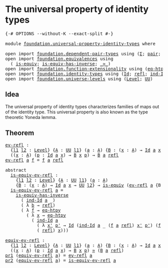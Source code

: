 # The universal property of identity types

<pre class="Agda"><a id="53" class="Symbol">{-#</a> <a id="57" class="Keyword">OPTIONS</a> <a id="65" class="Pragma">--without-K</a> <a id="77" class="Pragma">--exact-split</a> <a id="91" class="Symbol">#-}</a>

<a id="96" class="Keyword">module</a> <a id="103" href="foundation.universal-property-identity-types.html" class="Module">foundation.universal-property-identity-types</a> <a id="148" class="Keyword">where</a>

<a id="155" class="Keyword">open</a> <a id="160" class="Keyword">import</a> <a id="167" href="foundation.dependent-pair-types.html" class="Module">foundation.dependent-pair-types</a> <a id="199" class="Keyword">using</a> <a id="205" class="Symbol">(</a><a id="206" href="foundation-core.dependent-pair-types.html#502" class="Record">Σ</a><a id="207" class="Symbol">;</a> <a id="209" href="foundation-core.dependent-pair-types.html#575" class="InductiveConstructor">pair</a><a id="213" class="Symbol">;</a> <a id="215" href="foundation-core.dependent-pair-types.html#592" class="Field">pr1</a><a id="218" class="Symbol">;</a> <a id="220" href="foundation-core.dependent-pair-types.html#604" class="Field">pr2</a><a id="223" class="Symbol">)</a>
<a id="225" class="Keyword">open</a> <a id="230" class="Keyword">import</a> <a id="237" href="foundation.equivalences.html" class="Module">foundation.equivalences</a> <a id="261" class="Keyword">using</a>
  <a id="269" class="Symbol">(</a> <a id="271" href="foundation-core.equivalences.html#1542" class="Function">is-equiv</a><a id="279" class="Symbol">;</a> <a id="281" href="foundation-core.equivalences.html#2999" class="Function">is-equiv-has-inverse</a><a id="301" class="Symbol">;</a> <a id="303" href="foundation-core.equivalences.html#1607" class="Function Operator">_≃_</a><a id="306" class="Symbol">)</a>
<a id="308" class="Keyword">open</a> <a id="313" class="Keyword">import</a> <a id="320" href="foundation.function-extensionality.html" class="Module">foundation.function-extensionality</a> <a id="355" class="Keyword">using</a> <a id="361" class="Symbol">(</a><a id="362" href="foundation.function-extensionality.html#1446" class="Function">eq-htpy</a><a id="369" class="Symbol">)</a>
<a id="371" class="Keyword">open</a> <a id="376" class="Keyword">import</a> <a id="383" href="foundation.identity-types.html" class="Module">foundation.identity-types</a> <a id="409" class="Keyword">using</a> <a id="415" class="Symbol">(</a><a id="416" href="foundation-core.identity-types.html#641" class="Datatype">Id</a><a id="418" class="Symbol">;</a> <a id="420" href="foundation-core.identity-types.html#694" class="InductiveConstructor">refl</a><a id="424" class="Symbol">;</a> <a id="426" href="foundation-core.identity-types.html#979" class="Function">ind-Id</a><a id="432" class="Symbol">)</a>
<a id="434" class="Keyword">open</a> <a id="439" class="Keyword">import</a> <a id="446" href="foundation.universe-levels.html" class="Module">foundation.universe-levels</a> <a id="473" class="Keyword">using</a> <a id="479" class="Symbol">(</a><a id="480" href="Agda.Primitive.html#597" class="Postulate">Level</a><a id="485" class="Symbol">;</a> <a id="487" href="foundation-core.universe-levels.html#222" class="Primitive">UU</a><a id="489" class="Symbol">)</a>
</pre>
## Idea

The universal property of identity types characterizes families of maps out of the identity type. This universal property is also known as the type theoretic Yoneda lemma.

## Theorem

<pre class="Agda"><a id="ev-refl"></a><a id="698" href="foundation.universal-property-identity-types.html#698" class="Function">ev-refl</a> <a id="706" class="Symbol">:</a>
  <a id="710" class="Symbol">{</a><a id="711" href="foundation.universal-property-identity-types.html#711" class="Bound">l1</a> <a id="714" href="foundation.universal-property-identity-types.html#714" class="Bound">l2</a> <a id="717" class="Symbol">:</a> <a id="719" href="Agda.Primitive.html#597" class="Postulate">Level</a><a id="724" class="Symbol">}</a> <a id="726" class="Symbol">{</a><a id="727" href="foundation.universal-property-identity-types.html#727" class="Bound">A</a> <a id="729" class="Symbol">:</a> <a id="731" href="foundation-core.universe-levels.html#222" class="Primitive">UU</a> <a id="734" href="foundation.universal-property-identity-types.html#711" class="Bound">l1</a><a id="736" class="Symbol">}</a> <a id="738" class="Symbol">(</a><a id="739" href="foundation.universal-property-identity-types.html#739" class="Bound">a</a> <a id="741" class="Symbol">:</a> <a id="743" href="foundation.universal-property-identity-types.html#727" class="Bound">A</a><a id="744" class="Symbol">)</a> <a id="746" class="Symbol">{</a><a id="747" href="foundation.universal-property-identity-types.html#747" class="Bound">B</a> <a id="749" class="Symbol">:</a> <a id="751" class="Symbol">(</a><a id="752" href="foundation.universal-property-identity-types.html#752" class="Bound">x</a> <a id="754" class="Symbol">:</a> <a id="756" href="foundation.universal-property-identity-types.html#727" class="Bound">A</a><a id="757" class="Symbol">)</a> <a id="759" class="Symbol">→</a> <a id="761" href="foundation-core.identity-types.html#641" class="Datatype">Id</a> <a id="764" href="foundation.universal-property-identity-types.html#739" class="Bound">a</a> <a id="766" href="foundation.universal-property-identity-types.html#752" class="Bound">x</a> <a id="768" class="Symbol">→</a> <a id="770" href="foundation-core.universe-levels.html#222" class="Primitive">UU</a> <a id="773" href="foundation.universal-property-identity-types.html#714" class="Bound">l2</a><a id="775" class="Symbol">}</a> <a id="777" class="Symbol">→</a>
  <a id="781" class="Symbol">((</a><a id="783" href="foundation.universal-property-identity-types.html#783" class="Bound">x</a> <a id="785" class="Symbol">:</a> <a id="787" href="foundation.universal-property-identity-types.html#727" class="Bound">A</a><a id="788" class="Symbol">)</a> <a id="790" class="Symbol">(</a><a id="791" href="foundation.universal-property-identity-types.html#791" class="Bound">p</a> <a id="793" class="Symbol">:</a> <a id="795" href="foundation-core.identity-types.html#641" class="Datatype">Id</a> <a id="798" href="foundation.universal-property-identity-types.html#739" class="Bound">a</a> <a id="800" href="foundation.universal-property-identity-types.html#783" class="Bound">x</a><a id="801" class="Symbol">)</a> <a id="803" class="Symbol">→</a> <a id="805" href="foundation.universal-property-identity-types.html#747" class="Bound">B</a> <a id="807" href="foundation.universal-property-identity-types.html#783" class="Bound">x</a> <a id="809" href="foundation.universal-property-identity-types.html#791" class="Bound">p</a><a id="810" class="Symbol">)</a> <a id="812" class="Symbol">→</a> <a id="814" href="foundation.universal-property-identity-types.html#747" class="Bound">B</a> <a id="816" href="foundation.universal-property-identity-types.html#739" class="Bound">a</a> <a id="818" href="foundation-core.identity-types.html#694" class="InductiveConstructor">refl</a>
<a id="823" href="foundation.universal-property-identity-types.html#698" class="Function">ev-refl</a> <a id="831" href="foundation.universal-property-identity-types.html#831" class="Bound">a</a> <a id="833" href="foundation.universal-property-identity-types.html#833" class="Bound">f</a> <a id="835" class="Symbol">=</a> <a id="837" href="foundation.universal-property-identity-types.html#833" class="Bound">f</a> <a id="839" href="foundation.universal-property-identity-types.html#831" class="Bound">a</a> <a id="841" href="foundation-core.identity-types.html#694" class="InductiveConstructor">refl</a>

<a id="847" class="Keyword">abstract</a>
  <a id="is-equiv-ev-refl"></a><a id="858" href="foundation.universal-property-identity-types.html#858" class="Function">is-equiv-ev-refl</a> <a id="875" class="Symbol">:</a>
    <a id="881" class="Symbol">{</a><a id="882" href="foundation.universal-property-identity-types.html#882" class="Bound">l1</a> <a id="885" href="foundation.universal-property-identity-types.html#885" class="Bound">l2</a> <a id="888" class="Symbol">:</a> <a id="890" href="Agda.Primitive.html#597" class="Postulate">Level</a><a id="895" class="Symbol">}</a> <a id="897" class="Symbol">{</a><a id="898" href="foundation.universal-property-identity-types.html#898" class="Bound">A</a> <a id="900" class="Symbol">:</a> <a id="902" href="foundation-core.universe-levels.html#222" class="Primitive">UU</a> <a id="905" href="foundation.universal-property-identity-types.html#882" class="Bound">l1</a><a id="907" class="Symbol">}</a> <a id="909" class="Symbol">(</a><a id="910" href="foundation.universal-property-identity-types.html#910" class="Bound">a</a> <a id="912" class="Symbol">:</a> <a id="914" href="foundation.universal-property-identity-types.html#898" class="Bound">A</a><a id="915" class="Symbol">)</a>
    <a id="921" class="Symbol">{</a><a id="922" href="foundation.universal-property-identity-types.html#922" class="Bound">B</a> <a id="924" class="Symbol">:</a> <a id="926" class="Symbol">(</a><a id="927" href="foundation.universal-property-identity-types.html#927" class="Bound">x</a> <a id="929" class="Symbol">:</a> <a id="931" href="foundation.universal-property-identity-types.html#898" class="Bound">A</a><a id="932" class="Symbol">)</a> <a id="934" class="Symbol">→</a> <a id="936" href="foundation-core.identity-types.html#641" class="Datatype">Id</a> <a id="939" href="foundation.universal-property-identity-types.html#910" class="Bound">a</a> <a id="941" href="foundation.universal-property-identity-types.html#927" class="Bound">x</a> <a id="943" class="Symbol">→</a> <a id="945" href="foundation-core.universe-levels.html#222" class="Primitive">UU</a> <a id="948" href="foundation.universal-property-identity-types.html#885" class="Bound">l2</a><a id="950" class="Symbol">}</a> <a id="952" class="Symbol">→</a> <a id="954" href="foundation-core.equivalences.html#1542" class="Function">is-equiv</a> <a id="963" class="Symbol">(</a><a id="964" href="foundation.universal-property-identity-types.html#698" class="Function">ev-refl</a> <a id="972" href="foundation.universal-property-identity-types.html#910" class="Bound">a</a> <a id="974" class="Symbol">{</a><a id="975" class="Argument">B</a> <a id="977" class="Symbol">=</a> <a id="979" href="foundation.universal-property-identity-types.html#922" class="Bound">B</a><a id="980" class="Symbol">})</a>
  <a id="985" href="foundation.universal-property-identity-types.html#858" class="Function">is-equiv-ev-refl</a> <a id="1002" href="foundation.universal-property-identity-types.html#1002" class="Bound">a</a> <a id="1004" class="Symbol">=</a>
    <a id="1010" href="foundation-core.equivalences.html#2999" class="Function">is-equiv-has-inverse</a>
      <a id="1037" class="Symbol">(</a> <a id="1039" href="foundation-core.identity-types.html#979" class="Function">ind-Id</a> <a id="1046" href="foundation.universal-property-identity-types.html#1002" class="Bound">a</a> <a id="1048" class="Symbol">_)</a>
      <a id="1057" class="Symbol">(</a> <a id="1059" class="Symbol">λ</a> <a id="1061" href="foundation.universal-property-identity-types.html#1061" class="Bound">b</a> <a id="1063" class="Symbol">→</a> <a id="1065" href="foundation-core.identity-types.html#694" class="InductiveConstructor">refl</a><a id="1069" class="Symbol">)</a>
      <a id="1077" class="Symbol">(</a> <a id="1079" class="Symbol">λ</a> <a id="1081" href="foundation.universal-property-identity-types.html#1081" class="Bound">f</a> <a id="1083" class="Symbol">→</a> <a id="1085" href="foundation.function-extensionality.html#1446" class="Function">eq-htpy</a>
        <a id="1101" class="Symbol">(</a> <a id="1103" class="Symbol">λ</a> <a id="1105" href="foundation.universal-property-identity-types.html#1105" class="Bound">x</a> <a id="1107" class="Symbol">→</a> <a id="1109" href="foundation.function-extensionality.html#1446" class="Function">eq-htpy</a>
          <a id="1127" class="Symbol">(</a> <a id="1129" href="foundation-core.identity-types.html#979" class="Function">ind-Id</a> <a id="1136" href="foundation.universal-property-identity-types.html#1002" class="Bound">a</a>
            <a id="1150" class="Symbol">(</a> <a id="1152" class="Symbol">λ</a> <a id="1154" href="foundation.universal-property-identity-types.html#1154" class="Bound">x&#39;</a> <a id="1157" href="foundation.universal-property-identity-types.html#1157" class="Bound">p&#39;</a> <a id="1160" class="Symbol">→</a> <a id="1162" href="foundation-core.identity-types.html#641" class="Datatype">Id</a> <a id="1165" class="Symbol">(</a><a id="1166" href="foundation-core.identity-types.html#979" class="Function">ind-Id</a> <a id="1173" href="foundation.universal-property-identity-types.html#1002" class="Bound">a</a> <a id="1175" class="Symbol">_</a> <a id="1177" class="Symbol">(</a><a id="1178" href="foundation.universal-property-identity-types.html#1081" class="Bound">f</a> <a id="1180" href="foundation.universal-property-identity-types.html#1002" class="Bound">a</a> <a id="1182" href="foundation-core.identity-types.html#694" class="InductiveConstructor">refl</a><a id="1186" class="Symbol">)</a> <a id="1188" href="foundation.universal-property-identity-types.html#1154" class="Bound">x&#39;</a> <a id="1191" href="foundation.universal-property-identity-types.html#1157" class="Bound">p&#39;</a><a id="1193" class="Symbol">)</a> <a id="1195" class="Symbol">(</a><a id="1196" href="foundation.universal-property-identity-types.html#1081" class="Bound">f</a> <a id="1198" href="foundation.universal-property-identity-types.html#1154" class="Bound">x&#39;</a> <a id="1201" href="foundation.universal-property-identity-types.html#1157" class="Bound">p&#39;</a><a id="1203" class="Symbol">))</a>
            <a id="1218" class="Symbol">(</a> <a id="1220" href="foundation-core.identity-types.html#694" class="InductiveConstructor">refl</a><a id="1224" class="Symbol">)</a> <a id="1226" href="foundation.universal-property-identity-types.html#1105" class="Bound">x</a><a id="1227" class="Symbol">)))</a>

<a id="equiv-ev-refl"></a><a id="1232" href="foundation.universal-property-identity-types.html#1232" class="Function">equiv-ev-refl</a> <a id="1246" class="Symbol">:</a>
  <a id="1250" class="Symbol">{</a><a id="1251" href="foundation.universal-property-identity-types.html#1251" class="Bound">l1</a> <a id="1254" href="foundation.universal-property-identity-types.html#1254" class="Bound">l2</a> <a id="1257" class="Symbol">:</a> <a id="1259" href="Agda.Primitive.html#597" class="Postulate">Level</a><a id="1264" class="Symbol">}</a> <a id="1266" class="Symbol">{</a><a id="1267" href="foundation.universal-property-identity-types.html#1267" class="Bound">A</a> <a id="1269" class="Symbol">:</a> <a id="1271" href="foundation-core.universe-levels.html#222" class="Primitive">UU</a> <a id="1274" href="foundation.universal-property-identity-types.html#1251" class="Bound">l1</a><a id="1276" class="Symbol">}</a> <a id="1278" class="Symbol">(</a><a id="1279" href="foundation.universal-property-identity-types.html#1279" class="Bound">a</a> <a id="1281" class="Symbol">:</a> <a id="1283" href="foundation.universal-property-identity-types.html#1267" class="Bound">A</a><a id="1284" class="Symbol">)</a> <a id="1286" class="Symbol">{</a><a id="1287" href="foundation.universal-property-identity-types.html#1287" class="Bound">B</a> <a id="1289" class="Symbol">:</a> <a id="1291" class="Symbol">(</a><a id="1292" href="foundation.universal-property-identity-types.html#1292" class="Bound">x</a> <a id="1294" class="Symbol">:</a> <a id="1296" href="foundation.universal-property-identity-types.html#1267" class="Bound">A</a><a id="1297" class="Symbol">)</a> <a id="1299" class="Symbol">→</a> <a id="1301" href="foundation-core.identity-types.html#641" class="Datatype">Id</a> <a id="1304" href="foundation.universal-property-identity-types.html#1279" class="Bound">a</a> <a id="1306" href="foundation.universal-property-identity-types.html#1292" class="Bound">x</a> <a id="1308" class="Symbol">→</a> <a id="1310" href="foundation-core.universe-levels.html#222" class="Primitive">UU</a> <a id="1313" href="foundation.universal-property-identity-types.html#1254" class="Bound">l2</a><a id="1315" class="Symbol">}</a> <a id="1317" class="Symbol">→</a>
  <a id="1321" class="Symbol">((</a><a id="1323" href="foundation.universal-property-identity-types.html#1323" class="Bound">x</a> <a id="1325" class="Symbol">:</a> <a id="1327" href="foundation.universal-property-identity-types.html#1267" class="Bound">A</a><a id="1328" class="Symbol">)</a> <a id="1330" class="Symbol">(</a><a id="1331" href="foundation.universal-property-identity-types.html#1331" class="Bound">p</a> <a id="1333" class="Symbol">:</a> <a id="1335" href="foundation-core.identity-types.html#641" class="Datatype">Id</a> <a id="1338" href="foundation.universal-property-identity-types.html#1279" class="Bound">a</a> <a id="1340" href="foundation.universal-property-identity-types.html#1323" class="Bound">x</a><a id="1341" class="Symbol">)</a> <a id="1343" class="Symbol">→</a> <a id="1345" href="foundation.universal-property-identity-types.html#1287" class="Bound">B</a> <a id="1347" href="foundation.universal-property-identity-types.html#1323" class="Bound">x</a> <a id="1349" href="foundation.universal-property-identity-types.html#1331" class="Bound">p</a><a id="1350" class="Symbol">)</a> <a id="1352" href="foundation-core.equivalences.html#1607" class="Function Operator">≃</a> <a id="1354" class="Symbol">(</a><a id="1355" href="foundation.universal-property-identity-types.html#1287" class="Bound">B</a> <a id="1357" href="foundation.universal-property-identity-types.html#1279" class="Bound">a</a> <a id="1359" href="foundation-core.identity-types.html#694" class="InductiveConstructor">refl</a><a id="1363" class="Symbol">)</a>
<a id="1365" href="foundation-core.dependent-pair-types.html#592" class="Field">pr1</a> <a id="1369" class="Symbol">(</a><a id="1370" href="foundation.universal-property-identity-types.html#1232" class="Function">equiv-ev-refl</a> <a id="1384" href="foundation.universal-property-identity-types.html#1384" class="Bound">a</a><a id="1385" class="Symbol">)</a> <a id="1387" class="Symbol">=</a> <a id="1389" href="foundation.universal-property-identity-types.html#698" class="Function">ev-refl</a> <a id="1397" href="foundation.universal-property-identity-types.html#1384" class="Bound">a</a>
<a id="1399" href="foundation-core.dependent-pair-types.html#604" class="Field">pr2</a> <a id="1403" class="Symbol">(</a><a id="1404" href="foundation.universal-property-identity-types.html#1232" class="Function">equiv-ev-refl</a> <a id="1418" href="foundation.universal-property-identity-types.html#1418" class="Bound">a</a><a id="1419" class="Symbol">)</a> <a id="1421" class="Symbol">=</a> <a id="1423" href="foundation.universal-property-identity-types.html#858" class="Function">is-equiv-ev-refl</a> <a id="1440" href="foundation.universal-property-identity-types.html#1418" class="Bound">a</a>
</pre>